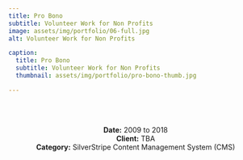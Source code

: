```yaml
---
title: Pro Bono
subtitle: Volunteer Work for Non Profits
image: assets/img/portfolio/06-full.jpg
alt: Volunteer Work for Non Profits

caption:
  title: Pro Bono
  subtitle: Volunteer Work for Non Profits
  thumbnail: assets/img/portfolio/pro-bono-thumb.jpg

---
```

<br/><br />

<!--{:.list-inline}-->
<div style="width:100%;text-align:center;">
<strong>Date:</strong> 2009 to 2018<br />
<strong>Client:</strong> TBA<br />
<strong>Category:</strong> SilverStripe Content Management System (CMS)<br />
</div>